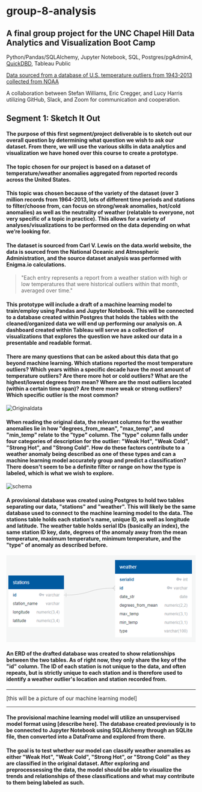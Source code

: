 # group-8-analysis
## A final group project for the UNC Chapel Hill Data Analytics and Visualization Boot Camp 

Python/Pandas/SQLAlchemy, Jupyter Notebook, SQL, Postgres/pgAdmin4, [QuickDBD](https://www.quickdatabasediagrams.com), Tableau Public

[Data sourced from a database of U.S. temperature outliers from 1943-2013 collected from NOAA](https://data.world/carlvlewis/u-s-weather-outliers-1964)

A collaboration between Stefan Williams, Eric Cregger, and Lucy Harris utilizing GitHub, Slack, and Zoom for communication and cooperation. 

## Segment 1: Sketch It Out

#### The purpose of this first segment/project deliverable is to sketch out our overall question by determining what question we wish to ask our dataset. From there, we will use the various skills in data analytics and visualization we have honed over this course to create a prototype. 

#### The topic chosen for our project is based on a dataset of temperature/weather anomalies aggregated from reported records across the United States. 

#### This topic was chosen because of the variety of the dataset (over 3 million records from 1964-2013, lots of different time periods and stations to filter/choose from, can focus on strong/weak anomalies, hot/cold anomalies) as well as the neutrality of weather (relatable to everyone, not very specific of a topic in practice). This allows for a variety of analyses/visualizations to be performed on the data depending on what we’re looking for.

#### The dataset is sourced from Carl V. Lewis on the data.world website, the data is sourced from the National Oceanic and Atmospheric Administration, and the source dataset analysis was performed with Enigma.io calculations.
> "Each entry represents a report from a weather station with high or low temperatures that were historical outliers within that month, averaged over time."

#### This prototype will include a draft of a machine learning model to train/employ using Pandas and Jupyter Notebook. This will be connected to a database created within Postgres that holds the tables with the cleaned/organized data we will end up performing our analysis on. A dashboard created within Tableau will serve as a collection of visualizations that explores the question we have asked our data in a presentable and readable format. 

#### There are many questions that can be asked about this data that go beyond machine learning. Which stations reported the most temperature outliers? Which years within a specific decade have the most amount of temperature outliers? Are there more hot or cold outliers? What are the highest/lowest degrees from mean? Where are the most outliers located (within a certain time span)? Are there more weak or strong outliers? Which specific outlier is the most common?


![Originaldata](https://i.gyazo.com/f8c86887f8fb4e7d4504196c7d69712e.png)
#### When reading the original data, the relevant columns for the weather anomalies lie in how "degrees_from_mean", "max_temp", and "min_temp" relate to the "type" column. The "type" column falls under four categories of description for the outlier: "Weak Hot", "Weak Cold", "Strong Hot", and "Strong Cold". How do these factors contribute to a weather anomaly being described as one of these types and can a machine learning model accurately group and predict a classification? There doesn't seem to be a definite filter or range on how the type is labeled, which is what we wish to explore. 

![schema](https://i.gyazo.com/c81c6d25afe7da9f192b3e1b5e86487e.png)
#### A provisional database was created using Postgres to hold two tables separating our data, "stations" and "weather". This will likely be the same database used to connect to the machine learning model to the data. The stations table holds each station's name, unique ID, as well as longitude and latitude. The weather table holds serial IDs (basically an index), the same station ID key, date, degrees of the anomaly away from the mean temperature, maximum temperature, minimum temperature, and the "type" of anomaly as described before.

![erd](https://github.com/swilli73/group-8-analysis/blob/database/Database_Draft.png?raw=true)
#### An ERD of the drafted database was created to show relationships between the two tables. As of right now, they only share the key of the "id" column. The ID of each station is not unique to the data, and often repeats, but is strictly unique to each station and is therefore used to identify a weather outlier's location and station recorded from.

<hr>
[this will be a picture of our machine learning model]
<hr>

#### The provisional machine learning model will utilize an unsupervised model format using [describe here]. The database created previously is to be connected to Jupyter Notebook using SQLAlchemy through an SQLite file, then converted into a DataFrame and explored from there. 

#### The goal is to test whether our model can classify weather anomalies as either "Weak Hot", "Weak Cold", "Strong Hot", or "Strong Cold" as they are classified in the original dataset. After exploring and preprocessessing the data, the model should be able to visualize the trends and relationships of these classifications and what may contribute to them being labeled as such. 
